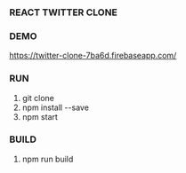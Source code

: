 ### REACT TWITTER CLONE

### DEMO
https://twitter-clone-7ba6d.firebaseapp.com/

### RUN
1) git clone
2) npm install --save
3) npm start

### BUILD
1) npm run build